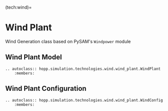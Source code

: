(tech:wind)=
# Wind Plant

Wind Generation class based on PySAM's `Windpower` module

## Wind Plant Model

```{eval-rst}
.. autoclass:: hopp.simulation.technologies.wind.wind_plant.WindPlant
    :members:
```

## Wind Plant Configuration

```{eval-rst}
.. autoclass:: hopp.simulation.technologies.wind.wind_plant.WindConfig
    :members:
```
